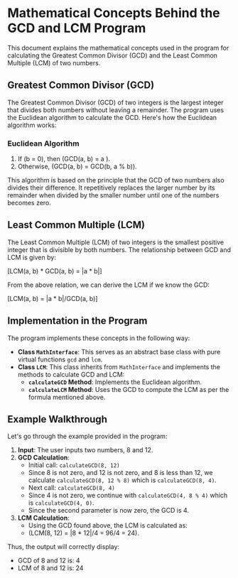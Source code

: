 # Mathematical Concepts Behind the GCD and LCM Program

This document explains the mathematical concepts used in the program for calculating the Greatest Common Divisor (GCD) and the Least Common Multiple (LCM) of two numbers.

## Greatest Common Divisor (GCD)

The Greatest Common Divisor (GCD) of two integers is the largest integer that divides both numbers without leaving a remainder. The program uses the Euclidean algorithm to calculate the GCD. Here's how the Euclidean algorithm works:

### Euclidean Algorithm

1. If (b = 0), then (GCD(a, b) = a ).
2. Otherwise, (GCD(a, b) = GCD(b, a % b)).

This algorithm is based on the principle that the GCD of two numbers also divides their difference. It repetitively replaces the larger number by its remainder when divided by the smaller number until one of the numbers becomes zero.

## Least Common Multiple (LCM)

The Least Common Multiple (LCM) of two integers is the smallest positive integer that is divisible by both numbers. The relationship between GCD and LCM is given by:

[LCM(a, b) * GCD(a, b) = |a * b|]

From the above relation, we can derive the LCM if we know the GCD:

[LCM(a, b) = |a * b|/GCD(a, b)]

## Implementation in the Program

The program implements these concepts in the following way:

- **Class `MathInterface`**: This serves as an abstract base class with pure virtual functions `gcd` and `lcm`.
- **Class `LCM`**: This class inherits from `MathInterface` and implements the methods to calculate GCD and LCM:
  - **`calculateGCD` Method**: Implements the Euclidean algorithm.
  - **`calculateLCM` Method**: Uses the GCD to compute the LCM as per the formula mentioned above.

## Example Walkthrough

Let's go through the example provided in the program:

1. **Input**: The user inputs two numbers, 8 and 12.
2. **GCD Calculation**:
    - Initial call: `calculateGCD(8, 12)`
    - Since 8 is not zero, and 12 is not zero, and 8 is less than 12, we calculate `calculateGCD(8, 12 % 8)` which is `calculateGCD(8, 4)`.
    - Next call: `calculateGCD(8, 4)`
    - Since 4 is not zero, we continue with `calculateGCD(4, 8 % 4)` which is `calculateGCD(4, 0)`.
    - Since the second parameter is now zero, the GCD is 4.
3. **LCM Calculation**:
    - Using the GCD found above, the LCM is calculated as:
    - (LCM(8, 12) = |8 * 12|/4 = 96/4 = 24).

Thus, the output will correctly display:
- GCD of 8 and 12 is: 4
- LCM of 8 and 12 is: 24

